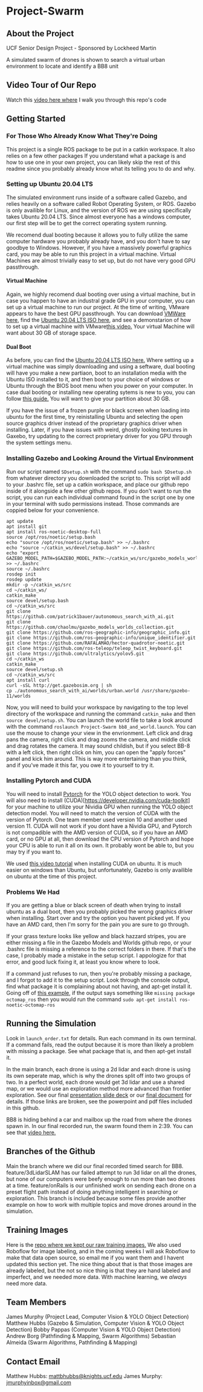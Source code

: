 # Project-Swarm

## About the Project

UCF Senior Design Project - Sponsored by Lockheed Martin

A simulated swarm of drones is shown to search a virtual urban environment to locate and identify a BB8 unit

## Video Tour of Our Repo

Watch this [video here where]() I walk you through this repo's code

## Getting Started

### For Those Who Already Know What They're Doing

This project is a single ROS package to be put in a catkin workspace. It also relies on a few other packages If you understand what a package is and how to use one in your own project, you can likely skip the rest of this readme since you probably already know what its telling you to do and why.

### Setting up Ubuntu 20.04 LTS

The simulated environment runs inside of a software called Gazebo, and relies heavily on a software called Robot Operating System, or ROS. Gazebo is only availible for Linux, and the version of ROS we are using specifically takes Ubuntu 20.04 LTS. Since almost everyone has a windows computer, our first step will be to get the correct operating system running. 

We recomend dual booting because it allows you to fully utilize the same computer hardware you probably already have, and you don't have to say goodbye to Windows. However, if you have a massively powerful graphics card, you may be able to run this project in a virtual machine. Virtual Machines are almost trivially easy to set up, but do not have very good GPU passthrough.

#### Virtual Machine

Again, we highly recomend dual booting over using a virtual machine, but in case you happen to have an industral grade GPU in your computer, you can set up a virtual machine to run our project. At the time of writing, VMware appears to have the best GPU passthrough. You can download [VMWare here](https://www.vmware.com/products/workstation-player/workstation-player-evaluation.html), find the [Ubuntu 20.04 LTS ISO here](https://ubuntu.com/download/desktop), and see a demonstarion of how to set up a virtual machine with VMware[this video.](https://youtu.be/BZE6WhOa7GM?t=119) Your virtual Machine will want about 30 GB of storage space. 

#### Dual Boot

As before, you can find the [Ubuntu 20.04 LTS ISO here.](https://ubuntu.com/download/desktop) Where setting up a virtual machine was simply downloading and using a seftware, dual booting will have you make a new partiaon, boot to an installation media with the Ubuntu ISO installed to it, and then boot to your choice of windows or Ubuntu through the BIOS boot menu when you power on your computer. In case dual booting or installing new operating sytems is new to you, you can follow [this guide.](https://youtu.be/CWQMYN12QD0) You will want to give your partition about 30 GB.

If you have the issue of a frozen purple or black screen when loading into ubuntu for the first time, try reinistalling Ubuntu and selecting the open source graphics driver instead of the proprietary graphics driver when installing. Later, if you have issues with weird, ghostly looking textures in Gaxebo, try updating to the correct proprietary driver for you GPU through the system settings menu. 

### Installing Gazebo and Looking Around the Virtual Environment

Run our script named `SDsetup.sh` with the command `sudo bash SDsetup.sh` from whatever directory you downloaded the script to. This script will add to your .bashrc file, set up a catkin workspace, and place our github repo inside of it alongside a few other github repos. If you don't want to run the script, you can run each individual command found in the script one by one in your terminal with sudo permissions instead. Those commands are coppied below for your convenience.

```
apt update
apt install git
apt install ros-noetic-desktop-full
source /opt/ros/noetic/setup.bash
echo "source /opt/ros/noetic/setup.bash" >> ~/.bashrc
echo "source ~/catkin_ws/devel/setup.bash" >> ~/.bashrc
echo "export GAZEBO_MODEL_PATH=$GAZEBO_MODEL_PATH:~/catkin_ws/src/gazebo_models_worlds_collection/models" >> ~/.bashrc
source ~/.bashrc 
rosdep init 
rosdep update
mkdir -p ~/catkin_ws/src
cd ~/catkin_ws/
catkin_make
source devel/setup.bash
cd ~/catkin_ws/src
git clone https://github.com/patrick1bauer/autonomous_search_with_ai.git
git clone https://github.com/chaolmu/gazebo_models_worlds_collection.git
git clone https://github.com/ros-geographic-info/geographic_info.git
git clone https://github.com/ros-geographic-info/unique_identifier.git
git clone https://github.com/RAFALAMAO/hector-quadrotor-noetic.git
git clone https://github.com/ros-teleop/teleop_twist_keyboard.git
git clone https://github.com/ultralytics/yolov5.git
cd ~/catkin_ws
catkin_make
source devel/setup.sh
cd ~/catkin_ws/src
apt install curl
curl -sSL http://get.gazebosim.org | sh
cp ./autonomous_search_with_ai/worlds/urban.world /usr/share/gazebo-11/worlds
```

Now, you will need to build your workspace by navigating to the top level directory of the workspace and running the command `catkin_make` and then `source devel/setup.sh`. You can launch the world file to take a look around with the command `roslaunch Project-Swarm bb8_and_world.launch`. You can use the mouse to change your view in the envrionment. Left click and drag pans the camera, right click and drag zooms the camera, and middle click and drag rotates the camera. It may sound childish, but if you select BB-8 with a left click, then right click on him, you can open the "apply forces" panel and kick him around. This is way more entertaining than you think, and if you've made it this far, you owe it to yourself to try it.

### Installing Pytorch and CUDA

You will need to install [Pytorch](https://pytorch.org/) for the YOLO object detection to work. You will also need to install (CUDA)[https://developer.nvidia.com/cuda-toolkit] for your machine to utilize your Nividia GPU when running the YOLO object detection model. You will need to match the version of CUDA with the version of Pytorch. One team member used version 10 and another used version 11. CUDA will not work if you dont have a Nividia GPU, and Pytorch is not compadible with the AMD version of CUDA, so if you have an AMD card, or no GPU at all, then download the CPU version of Pytorch and hope your CPU is able to run it all on its own. It probably wont be able to, but you may try if you want to. 

We used [this video tutorial](https://www.youtube.com/watch?v=4gcqGxBIUnc&ab_channel=PinkLAB) when installing CUDA on ubuntu. It is much easier on windows than Ubuntu, but unfortunately, Gazebo is only availible on ubuntu at the time of this project.

### Problems We Had

If you are getting a blue or black screen of death when trying to install ubuntu as a dual boot, then you probably picked the wrong graphics driver when installing. Start over and try the option you havent picked yet. If you have an AMD card, then I'm sorry for the pain you are sure to go through.

If your grass texture looks like yellow and black hazzard stripes, you are either missing a file in the Gazebo Models and Worlds github repo, or your .bashrc file is missing a reference to the correct folders in there. If that's the case, I probably made a mistake in the setup script. I appologize for that error, and good luck fixing it, at least you know where to look.

If a command just refuses to run, then you're probably missing a package, and I forgot to add it to the setup script. Look through the console output, find what package it is complaining about not having, and apt-get install it. Going off of [this example](https://blog.600mb.com/a?ID=01800-a3c81eca-b2f6-41fe-884f-2d000ea6d767), if the output says something like `missing package octomap_ros` then you would run the command `sudo apt-get install ros-noetic-octomap-ros`

## Running the Simulation

Look in `launch_order.txt` for details. Run each command in its own terminal. If a command fails, read the output because it is more than likely a problem with missing a package. See what package that is, and then apt-get install it.

In the main branch, each drone is using a 2d lidar and each drone is using its own seperate map, which is why the drones split off into two groups of two. In a perfect world, each drone would get 3d lidar and use a shared map, or we would use an exploration method more advanced than frontier exploration. See our final [presentation slide deck](https://docs.google.com/presentation/d/1PWhfTugKgx9f0reRl2K4_v7WLaGd90y1/edit?usp=sharing&ouid=115624224016993919786&rtpof=true&sd=true) or our [final document](https://docs.google.com/document/d/1u-xSLncPzKlJlmf7ioMSbY1enhuWiMwWg3c17DYGGAo/edit?usp=sharing) for details. If those links are broken, see the powerpoint and pdf files included in this github.

BB8 is hiding behind a car and mailbox up the road from where the drones spawn in. In our final recorded run, the swarm found them in 2:39. You can see that [video here.](https://www.youtube.com/watch?v=FG9_wvGdJ7g&ab_channel=sounderdiscISW)

## Branches of the Github

Main the branch where we did our final recorded timed search for BB8. feature/3dLidarSLAM has our failed attempt to run 3d lidar on all the drones, but none of our computers were beefy enough to run more than two drones at a time. feature/onRails is our unfinished work on sending each drone on a preset flight path instead of doing anything intelligent in searching or exploration. This branch is included because some files provide another example on how to work with multiple topics and move drones around in the simulation.

## Training Images

Here is the [repo where we kept our raw training images.](https://github.com/sounderdisc/ProjectSwarmTrainingImages) We also used Roboflow for image labeling, and in the coming weeks I will ask Roboflow to make that data open source, so email me if you want them and I havent updated this section yet. The nice thing about that is that those images are already labeled, but the not so nice thing is that they are hand labeled and imperfect, and we needed more data. With machine learning, we *always* need more data.

## Team Members

James Murphy (Project Lead, Computer Vision & YOLO Object Detection)
Matthew Hubbs (Gazebo & Simulation, Computer Vision & YOLO Object Detection)
Bobby Pappas (Computer Vision & YOLO Object Detection)
Andrew Borg (Pathfinding & Mapping, Swarm Algorithms)
Sebastian Almeida (Swarm Algorithms, Pathfinding & Mapping)

## Contact Email

Matthew Hubbs: mattbhubbs@knights.ucf.edu
James Murphy: jmurphyinbox@gmail.com
